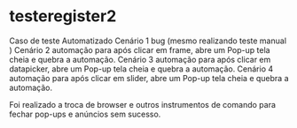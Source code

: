 # testeregister2
Caso de teste Automatizado 
Cenário 1 bug (mesmo realizando teste manual )
Cenário 2 automação para após clicar em frame, abre um Pop-up  tela cheia e  quebra a automação. 
Cenário 3 automação para após clicar em datapicker, abre um Pop-up  tela cheia e  quebra a automação.
Cenário 4 automação para após clicar em slider, abre um Pop-up  tela cheia e  quebra a automação. 

Foi realizado a troca de browser e outros instrumentos de comando para fechar pop-ups e anúncios sem sucesso.


